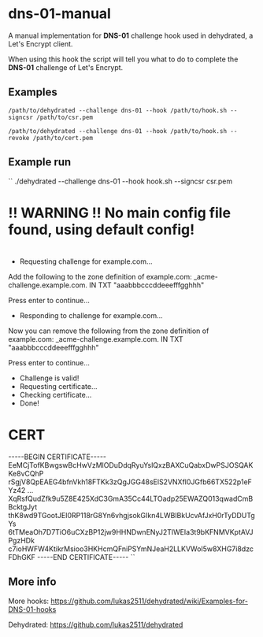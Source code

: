 # dns-01-manual

A manual implementation for **DNS-01** challenge hook used in dehydrated, a Let's Encrypt client.

When using this hook the script will tell you what to do to complete the **DNS-01** challenge of Let's Encrypt.


## Examples

``/path/to/dehydrated --challenge dns-01 --hook /path/to/hook.sh --signcsr /path/to/csr.pem``

``/path/to/dehydrated --challenge dns-01 --hook /path/to/hook.sh --revoke /path/to/cert.pem``


## Example run
``
./dehydrated --challenge dns-01 --hook hook.sh --signcsr csr.pem
#
# !! WARNING !! No main config file found, using default config!
#
 + Requesting challenge for example.com...

Add the following to the zone definition of example.com:
_acme-challenge.example.com. IN TXT "aaabbbcccddeeefffgghhh"

Press enter to continue...

 + Responding to challenge for example.com...

Now you can remove the following from the zone definition of example.com:
_acme-challenge.example.com. IN TXT "aaabbbcccddeeefffgghhh"

Press enter to continue...

 + Challenge is valid!
 + Requesting certificate...
 + Checking certificate...
 + Done!
# CERT #
-----BEGIN CERTIFICATE-----
EeMCjTofKBwgswBcHwVzMlODuDdqRyuYslQxzBAXCuQabxDwPSJOSQAKKe8vCQhP
rSgjV8QpEAEG4bfnVkh18FTKk3zQgJGG48sElS2VNXfl0JGfb66TX522p1eFYz42
...
XqRsfQudZfk9u5Z8E425XdC3GmA35Cc44LTOadp25EWAZQ013qwadCmBBcktgJyt
thK8wd9TGootJEI0RP118rG8Yn6vhgjsokGIkn4LWBIBkUcvAfJxH0rTyDDUTgYs
6tTMeaOh7D7TiO6uCXzBP12jw9HHNDwnENyJ2TlWEIa3t9bKFNMVKptAVJPgzHDk
c7ioHWFW4KtikrMsioo3HKHcmQFniPSYmNJeaH2LLKVWoI5w8XHG7i8dzcFDhGKF
-----END CERTIFICATE-----
``

## More info

More hooks: https://github.com/lukas2511/dehydrated/wiki/Examples-for-DNS-01-hooks

Dehydrated: https://github.com/lukas2511/dehydrated

